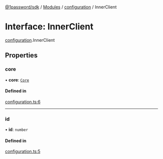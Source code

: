 [@1password/sdk](../README.md) / [Modules](../modules.md) / [configuration](../modules/configuration.md) / InnerClient

# Interface: InnerClient

[configuration](../modules/configuration.md).InnerClient

## Properties

### core

• **core**: [`Core`](core.Core.md)

#### Defined in

[configuration.ts:6](https://github.com/1Password/1password-js-sdk/blob/14cb468/client/src/configuration.ts#L6)

___

### id

• **id**: `number`

#### Defined in

[configuration.ts:5](https://github.com/1Password/1password-js-sdk/blob/14cb468/client/src/configuration.ts#L5)
